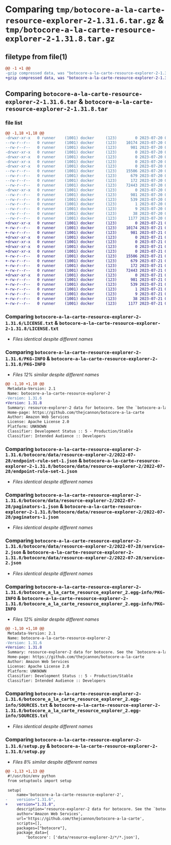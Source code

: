 # Comparing `tmp/botocore-a-la-carte-resource-explorer-2-1.31.6.tar.gz` & `tmp/botocore-a-la-carte-resource-explorer-2-1.31.8.tar.gz`

## filetype from file(1)

```diff
@@ -1 +1 @@
-gzip compressed data, was "botocore-a-la-carte-resource-explorer-2-1.31.6.tar", last modified: Thu Jul 20 01:20:39 2023, max compression
+gzip compressed data, was "botocore-a-la-carte-resource-explorer-2-1.31.8.tar", last modified: Fri Jul 21 01:21:49 2023, max compression
```

## Comparing `botocore-a-la-carte-resource-explorer-2-1.31.6.tar` & `botocore-a-la-carte-resource-explorer-2-1.31.8.tar`

### file list

```diff
@@ -1,18 +1,18 @@
-drwxr-xr-x   0 runner    (1001) docker     (123)        0 2023-07-20 01:20:39.910874 botocore-a-la-carte-resource-explorer-2-1.31.6/
--rw-r--r--   0 runner    (1001) docker     (123)    10174 2023-07-20 01:20:39.000000 botocore-a-la-carte-resource-explorer-2-1.31.6/LICENSE.txt
--rw-r--r--   0 runner    (1001) docker     (123)      981 2023-07-20 01:20:39.910874 botocore-a-la-carte-resource-explorer-2-1.31.6/PKG-INFO
-drwxr-xr-x   0 runner    (1001) docker     (123)        0 2023-07-20 01:20:39.906874 botocore-a-la-carte-resource-explorer-2-1.31.6/botocore/
-drwxr-xr-x   0 runner    (1001) docker     (123)        0 2023-07-20 01:20:39.906874 botocore-a-la-carte-resource-explorer-2-1.31.6/botocore/data/
-drwxr-xr-x   0 runner    (1001) docker     (123)        0 2023-07-20 01:20:39.906874 botocore-a-la-carte-resource-explorer-2-1.31.6/botocore/data/resource-explorer-2/
-drwxr-xr-x   0 runner    (1001) docker     (123)        0 2023-07-20 01:20:39.910874 botocore-a-la-carte-resource-explorer-2-1.31.6/botocore/data/resource-explorer-2/2022-07-28/
--rw-r--r--   0 runner    (1001) docker     (123)    15506 2023-07-20 01:19:55.000000 botocore-a-la-carte-resource-explorer-2-1.31.6/botocore/data/resource-explorer-2/2022-07-28/endpoint-rule-set-1.json
--rw-r--r--   0 runner    (1001) docker     (123)      679 2023-07-20 01:19:55.000000 botocore-a-la-carte-resource-explorer-2-1.31.6/botocore/data/resource-explorer-2/2022-07-28/paginators-1.json
--rw-r--r--   0 runner    (1001) docker     (123)      172 2023-07-20 01:19:55.000000 botocore-a-la-carte-resource-explorer-2-1.31.6/botocore/data/resource-explorer-2/2022-07-28/paginators-1.sdk-extras.json
--rw-r--r--   0 runner    (1001) docker     (123)    72443 2023-07-20 01:19:55.000000 botocore-a-la-carte-resource-explorer-2-1.31.6/botocore/data/resource-explorer-2/2022-07-28/service-2.json
-drwxr-xr-x   0 runner    (1001) docker     (123)        0 2023-07-20 01:20:39.910874 botocore-a-la-carte-resource-explorer-2-1.31.6/botocore_a_la_carte_resource_explorer_2.egg-info/
--rw-r--r--   0 runner    (1001) docker     (123)      981 2023-07-20 01:20:39.000000 botocore-a-la-carte-resource-explorer-2-1.31.6/botocore_a_la_carte_resource_explorer_2.egg-info/PKG-INFO
--rw-r--r--   0 runner    (1001) docker     (123)      539 2023-07-20 01:20:39.000000 botocore-a-la-carte-resource-explorer-2-1.31.6/botocore_a_la_carte_resource_explorer_2.egg-info/SOURCES.txt
--rw-r--r--   0 runner    (1001) docker     (123)        1 2023-07-20 01:20:39.000000 botocore-a-la-carte-resource-explorer-2-1.31.6/botocore_a_la_carte_resource_explorer_2.egg-info/dependency_links.txt
--rw-r--r--   0 runner    (1001) docker     (123)        9 2023-07-20 01:20:39.000000 botocore-a-la-carte-resource-explorer-2-1.31.6/botocore_a_la_carte_resource_explorer_2.egg-info/top_level.txt
--rw-r--r--   0 runner    (1001) docker     (123)       38 2023-07-20 01:20:39.910874 botocore-a-la-carte-resource-explorer-2-1.31.6/setup.cfg
--rw-r--r--   0 runner    (1001) docker     (123)     1177 2023-07-20 01:20:39.000000 botocore-a-la-carte-resource-explorer-2-1.31.6/setup.py
+drwxr-xr-x   0 runner    (1001) docker     (123)        0 2023-07-21 01:21:49.923457 botocore-a-la-carte-resource-explorer-2-1.31.8/
+-rw-r--r--   0 runner    (1001) docker     (123)    10174 2023-07-21 01:21:49.000000 botocore-a-la-carte-resource-explorer-2-1.31.8/LICENSE.txt
+-rw-r--r--   0 runner    (1001) docker     (123)      981 2023-07-21 01:21:49.923457 botocore-a-la-carte-resource-explorer-2-1.31.8/PKG-INFO
+drwxr-xr-x   0 runner    (1001) docker     (123)        0 2023-07-21 01:21:49.919457 botocore-a-la-carte-resource-explorer-2-1.31.8/botocore/
+drwxr-xr-x   0 runner    (1001) docker     (123)        0 2023-07-21 01:21:49.919457 botocore-a-la-carte-resource-explorer-2-1.31.8/botocore/data/
+drwxr-xr-x   0 runner    (1001) docker     (123)        0 2023-07-21 01:21:49.919457 botocore-a-la-carte-resource-explorer-2-1.31.8/botocore/data/resource-explorer-2/
+drwxr-xr-x   0 runner    (1001) docker     (123)        0 2023-07-21 01:21:49.923457 botocore-a-la-carte-resource-explorer-2-1.31.8/botocore/data/resource-explorer-2/2022-07-28/
+-rw-r--r--   0 runner    (1001) docker     (123)    15506 2023-07-21 01:21:06.000000 botocore-a-la-carte-resource-explorer-2-1.31.8/botocore/data/resource-explorer-2/2022-07-28/endpoint-rule-set-1.json
+-rw-r--r--   0 runner    (1001) docker     (123)      679 2023-07-21 01:21:06.000000 botocore-a-la-carte-resource-explorer-2-1.31.8/botocore/data/resource-explorer-2/2022-07-28/paginators-1.json
+-rw-r--r--   0 runner    (1001) docker     (123)      172 2023-07-21 01:21:06.000000 botocore-a-la-carte-resource-explorer-2-1.31.8/botocore/data/resource-explorer-2/2022-07-28/paginators-1.sdk-extras.json
+-rw-r--r--   0 runner    (1001) docker     (123)    72443 2023-07-21 01:21:06.000000 botocore-a-la-carte-resource-explorer-2-1.31.8/botocore/data/resource-explorer-2/2022-07-28/service-2.json
+drwxr-xr-x   0 runner    (1001) docker     (123)        0 2023-07-21 01:21:49.923457 botocore-a-la-carte-resource-explorer-2-1.31.8/botocore_a_la_carte_resource_explorer_2.egg-info/
+-rw-r--r--   0 runner    (1001) docker     (123)      981 2023-07-21 01:21:49.000000 botocore-a-la-carte-resource-explorer-2-1.31.8/botocore_a_la_carte_resource_explorer_2.egg-info/PKG-INFO
+-rw-r--r--   0 runner    (1001) docker     (123)      539 2023-07-21 01:21:49.000000 botocore-a-la-carte-resource-explorer-2-1.31.8/botocore_a_la_carte_resource_explorer_2.egg-info/SOURCES.txt
+-rw-r--r--   0 runner    (1001) docker     (123)        1 2023-07-21 01:21:49.000000 botocore-a-la-carte-resource-explorer-2-1.31.8/botocore_a_la_carte_resource_explorer_2.egg-info/dependency_links.txt
+-rw-r--r--   0 runner    (1001) docker     (123)        9 2023-07-21 01:21:49.000000 botocore-a-la-carte-resource-explorer-2-1.31.8/botocore_a_la_carte_resource_explorer_2.egg-info/top_level.txt
+-rw-r--r--   0 runner    (1001) docker     (123)       38 2023-07-21 01:21:49.923457 botocore-a-la-carte-resource-explorer-2-1.31.8/setup.cfg
+-rw-r--r--   0 runner    (1001) docker     (123)     1177 2023-07-21 01:21:49.000000 botocore-a-la-carte-resource-explorer-2-1.31.8/setup.py
```

### Comparing `botocore-a-la-carte-resource-explorer-2-1.31.6/LICENSE.txt` & `botocore-a-la-carte-resource-explorer-2-1.31.8/LICENSE.txt`

 * *Files identical despite different names*

### Comparing `botocore-a-la-carte-resource-explorer-2-1.31.6/PKG-INFO` & `botocore-a-la-carte-resource-explorer-2-1.31.8/PKG-INFO`

 * *Files 12% similar despite different names*

```diff
@@ -1,10 +1,10 @@
 Metadata-Version: 2.1
 Name: botocore-a-la-carte-resource-explorer-2
-Version: 1.31.6
+Version: 1.31.8
 Summary: resource-explorer-2 data for botocore. See the `botocore-a-la-carte` package for more info.
 Home-page: https://github.com/thejcannon/botocore-a-la-carte
 Author: Amazon Web Services
 License: Apache License 2.0
 Platform: UNKNOWN
 Classifier: Development Status :: 5 - Production/Stable
 Classifier: Intended Audience :: Developers
```

### Comparing `botocore-a-la-carte-resource-explorer-2-1.31.6/botocore/data/resource-explorer-2/2022-07-28/endpoint-rule-set-1.json` & `botocore-a-la-carte-resource-explorer-2-1.31.8/botocore/data/resource-explorer-2/2022-07-28/endpoint-rule-set-1.json`

 * *Files identical despite different names*

### Comparing `botocore-a-la-carte-resource-explorer-2-1.31.6/botocore/data/resource-explorer-2/2022-07-28/paginators-1.json` & `botocore-a-la-carte-resource-explorer-2-1.31.8/botocore/data/resource-explorer-2/2022-07-28/paginators-1.json`

 * *Files identical despite different names*

### Comparing `botocore-a-la-carte-resource-explorer-2-1.31.6/botocore/data/resource-explorer-2/2022-07-28/service-2.json` & `botocore-a-la-carte-resource-explorer-2-1.31.8/botocore/data/resource-explorer-2/2022-07-28/service-2.json`

 * *Files identical despite different names*

### Comparing `botocore-a-la-carte-resource-explorer-2-1.31.6/botocore_a_la_carte_resource_explorer_2.egg-info/PKG-INFO` & `botocore-a-la-carte-resource-explorer-2-1.31.8/botocore_a_la_carte_resource_explorer_2.egg-info/PKG-INFO`

 * *Files 12% similar despite different names*

```diff
@@ -1,10 +1,10 @@
 Metadata-Version: 2.1
 Name: botocore-a-la-carte-resource-explorer-2
-Version: 1.31.6
+Version: 1.31.8
 Summary: resource-explorer-2 data for botocore. See the `botocore-a-la-carte` package for more info.
 Home-page: https://github.com/thejcannon/botocore-a-la-carte
 Author: Amazon Web Services
 License: Apache License 2.0
 Platform: UNKNOWN
 Classifier: Development Status :: 5 - Production/Stable
 Classifier: Intended Audience :: Developers
```

### Comparing `botocore-a-la-carte-resource-explorer-2-1.31.6/botocore_a_la_carte_resource_explorer_2.egg-info/SOURCES.txt` & `botocore-a-la-carte-resource-explorer-2-1.31.8/botocore_a_la_carte_resource_explorer_2.egg-info/SOURCES.txt`

 * *Files identical despite different names*

### Comparing `botocore-a-la-carte-resource-explorer-2-1.31.6/setup.py` & `botocore-a-la-carte-resource-explorer-2-1.31.8/setup.py`

 * *Files 8% similar despite different names*

```diff
@@ -1,13 +1,13 @@
 #!/usr/bin/env python
 from setuptools import setup
 
 setup(
     name='botocore-a-la-carte-resource-explorer-2',
-    version="1.31.6",
+    version="1.31.8",
     description='resource-explorer-2 data for botocore. See the `botocore-a-la-carte` package for more info.',
     author='Amazon Web Services',
     url='https://github.com/thejcannon/botocore-a-la-carte',
     scripts=[],
     packages=["botocore"],
     package_data={
         'botocore': ['data/resource-explorer-2/*/*.json'],
```

